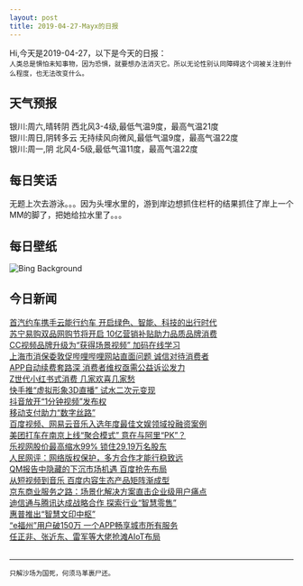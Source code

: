 ```yaml
---
layout: post
title: 2019-04-27-Mayx的日报
---
```


Hi,今天是2019-04-27，以下是今天的日报：<br><small>
人类总是惧怕未知事物，因为恐惧，就要想办法消灭它。所以无论性别认同障碍这个词被关注到什么程度，也无法改变什么。</small><!--more-->
## 天气预报
银川:周六,晴转阴 西北风3-4级,最低气温9度，最高气温21度<br>银川:周日,阴转多云 无持续风向微风,最低气温9度，最高气温22度<br>银川:周一,阴 北风4-5级,最低气温11度，最高气温22度
## 每日笑话
无题上次去游泳。。。因为头埋水里的，游到岸边想抓住栏杆的结果抓住了岸上一个MM的脚了，把她给拉水里了。。。
## 每日壁纸
![Bing Background](https://cn.bing.com/th?id=OHR.CoastalFog_EN-US7921291267_1920x1080.jpg&rf=LaDigue_1920x1080.jpg&pid=hp "Coast redwoods in Henry Cowell Redwoods State Park, California (© Gallery Stock)")
## 今日新闻

[首汽约车携手云能行约车 开启绿色、智能、科技的出行时代](http://it.people.com.cn/n1/2019/0426/c1009-31053134.html)   
[苏宁易购双品网购节将开启 10亿营销补贴助力品质品牌消费](http://it.people.com.cn/n1/2019/0426/c1009-31052883.html)   
[CC视频品牌升级为“获得场景视频” 加码在线学习](http://it.people.com.cn/n1/2019/0426/c1009-31052785.html)   
[上海市消保委敦促哔哩哔哩网站直面问题 诚信对待消费者](http://it.people.com.cn/n1/2019/0426/c1009-31052789.html)   
[APP自动续费套路深 消费者维权亟需公益诉讼发力](http://it.people.com.cn/n1/2019/0426/c1009-31052809.html)   
[Z世代小红书式消费 几家欢喜几家愁](http://it.people.com.cn/n1/2019/0426/c1009-31052844.html)   
[快手推“虚拟形象3D直播” 试水二次元变现](http://it.people.com.cn/n1/2019/0426/c1009-31052856.html)   
[抖音放开“1分钟视频”发布权](http://it.people.com.cn/n1/2019/0426/c1009-31052778.html)   
[移动支付助力“数字丝路”](http://it.people.com.cn/n1/2019/0426/c1009-31052779.html)   
[百度视频、网易云音乐入选年度最佳文娱领域投融资案例](http://it.people.com.cn/n1/2019/0426/c1009-31052748.html)   
[美团打车在南京上线“聚合模式” 意在与阿里“PK”？](http://it.people.com.cn/n1/2019/0426/c1009-31052750.html)   
[乐视网股价最高缩水99% 锁住29.19万名股东](http://it.people.com.cn/n1/2019/0426/c1009-31052751.html)   
[人民网评：网络版权保护，多方合作才能行稳致远](http://it.people.com.cn/n1/2019/0426/c1009-31052772.html)   
[QM报告中隐藏的下沉市场机遇 百度抢先布局](http://it.people.com.cn/n1/2019/0426/c1009-31052820.html)   
[从短视频到音乐 百度内容生态产品矩阵渐成型](http://it.people.com.cn/n1/2019/0426/c1009-31052819.html)   
[京东商业服务之路：场景化解决方案直击企业级用户痛点](http://it.people.com.cn/n1/2019/0426/c1009-31052586.html)   
[迪信通与腾讯达成战略合作 探索行业“智慧零售”](http://it.people.com.cn/n1/2019/0426/c1009-31052532.html)   
[惠普推出“智慧文印中枢”](http://it.people.com.cn/n1/2019/0426/c1009-31052522.html)   
[“e福州”用户破150万 一个APP畅享城市所有服务](http://it.people.com.cn/n1/2019/0426/c1009-31052275.html)   
[任正非、张近东、雷军等大佬抢滩AIoT布局](http://it.people.com.cn/n1/2019/0426/c1009-31050945.html)   
<br />

***

<small>只解沙场为国死，何须马革裹尸还。</small>
